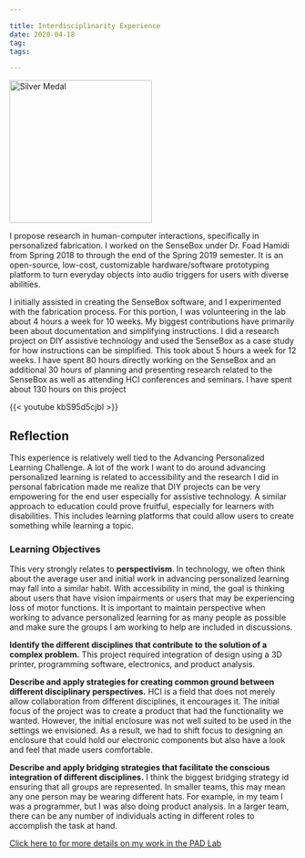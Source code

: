 ```yaml
---

title: Interdisciplinarity Experience
date: 2020-04-18
tag:
tags:

---
```

<img src="https://www.fayoojo.com/project/silvermedal.png" alt="Silver Medal" width="250" height="250">

I propose research in human-computer interactions, specifically in personalized fabrication. I worked on the SenseBox under Dr. Foad Hamidi from Spring 2018 to through the end of the Spring 2019 semester. It is an open-source, low-cost, customizable hardware/software prototyping platform to turn everyday objects into audio triggers for users with diverse abilities.

I initially assisted in creating the SenseBox software, and I experimented with the fabrication process. For this portion, I was volunteering in the lab about 4 hours a week for 10 weeks. My biggest contributions have primarily been about documentation and simplifying instructions. I did a research project on DIY assistive technology and used the SenseBox as a case study for how instructions can be simplified. This took about 5 hours a week for 12 weeks. I have spent 80 hours directly working on the SenseBox and an additional 30 hours of planning and presenting research related to the SenseBox as well as attending HCI conferences and seminars. I have spent about 130 hours on this project

{{< youtube kbS95d5cjbI >}}

## Reflection ##
This experience is relatively well tied to the Advancing Personalized Learning Challenge. A lot of the work I want to do around advancing personalized learning is related to accessibility and the research I did in personal fabrication made me realize that DIY projects can be very empowering for the end user especially for assistive technology. A similar approach to education could prove fruitful, especially for learners with disabilities. This includes learning platforms that could allow users to create something while learning a topic.

### Learning Objectives ###
This very strongly relates to **perspectivism**. In technology, we often think about the average user and initial work in advancing personalized learning may fall into a similar habit. With accessibility in mind, the goal is thinking about users that have vision impairments or users that may be experiencing loss of motor functions. It is important to maintain perspective when working to advance personalized learning for as many people as possible and make sure the groups I am working to help are included in discussions.

**Identify the different disciplines that contribute to the solution of a complex problem.**
This project required integration of design using a 3D printer, programming software, electronics, and product analysis.

**Describe and apply strategies for creating common ground between different disciplinary perspectives.**
HCI is a field that does not merely allow collaboration from different disciplines, it encourages it. The initial focus of the project was to create a product that had the functionality we wanted. However, the initial enclosure was not well suited to be used in the settings we envisioned. As a result, we had to shift focus to designing an enclosure that could hold our electronic components but also have a look and feel that made users comfortable.

**Describe and apply bridging strategies that facilitate the conscious integration of different disciplines.**
I think the biggest bridging strategy id ensuring that all groups are represented. In smaller teams, this may mean any one person may be wearing different hats. For example, in my team I was a programmer, but I was also doing product analysis. In a larger team, there can be any number of individuals acting in different roles to accomplish the task at hand.


[Click here to for more details on my work in the PAD Lab ](https://www.fayoojo.com/project/sensebox/)
